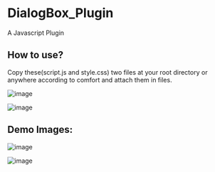 # DialogBox_Plugin
A Javascript Plugin

## How to use?
Copy these(script.js and style.css) two files at your root directory or anywhere according to comfort and attach them in files.

![image](https://user-images.githubusercontent.com/53037689/165310289-5e70f733-7f42-42be-a127-359a71c2e6ed.png)

![image](https://user-images.githubusercontent.com/53037689/165310435-4aeb13d7-6156-46a4-bd93-2ceaaccac6a0.png)

## Demo Images:

![image](https://user-images.githubusercontent.com/53037689/165311188-92f21f9e-c621-416c-90d1-53e60ab3f305.png)

![image](https://user-images.githubusercontent.com/53037689/165311242-699dceb9-fc61-4d8f-b4a5-94e0b25cf4a7.png)



